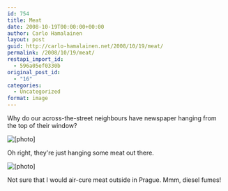 ```yaml
---
id: 754
title: Meat
date: 2008-10-19T00:00:00+00:00
author: Carlo Hamalainen
layout: post
guid: http://carlo-hamalainen.net/2008/10/19/meat/
permalink: /2008/10/19/meat/
restapi_import_id:
  - 596a05ef0330b
original_post_id:
  - "16"
categories:
  - Uncategorized
format: image
---
```

Why do our across-the-street neighbours have newspaper hanging from the top of their window?

<img border="0" src="https://s3.amazonaws.com/carlo-hamalainen.net/oldblog/blogdata/medium/2008-10-04%2B%2B13-24-21.jpg?w=1100&ssl=1" alt="[photo]" data-recalc-dims="1" /> 



Oh right, they're just hanging some meat out there.

<img border="0" src="https://s3.amazonaws.com/carlo-hamalainen.net/oldblog/blogdata/medium/2008-10-04%2B%2B13-22-04.jpg?w=1100&ssl=1" alt="[photo]" data-recalc-dims="1" /> 



Not sure that I would air-cure meat outside in Prague. Mmm, diesel fumes!